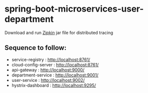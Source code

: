 # spring-boot-microservices-user-department

Download and run [Zipkin](https://zipkin.io/pages/quickstart) jar file for distributed tracing

## Sequence to follow:

- service-registry : [http://localhost:8761/](http://localhost:8761/)
- cloud-config-server : [http://localhost:8761/](http://localhost:9296/)
- api-gateway : [http://localhost:9000/](http://localhost:9000/)
- department-service : [http://localhost:9001/](http://localhost:9001/)
- user-service : [http://localhost:9002/](http://localhost:9002/)
- hystrix-dashboard : [http://localhost:9295/](http://localhost:9295/)

